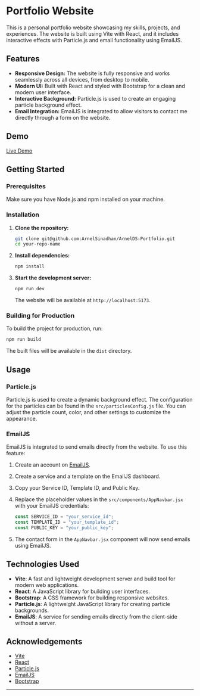 # Portfolio Website

This is a personal portfolio website showcasing my skills, projects, and experiences. The website is built using Vite with React, and it includes interactive effects with Particle.js and email functionality using EmailJS.

## Features

- **Responsive Design:** The website is fully responsive and works seamlessly across all devices, from desktop to mobile.
- **Modern UI:** Built with React and styled with Bootstrap for a clean and modern user interface.
- **Interactive Background:** Particle.js is used to create an engaging particle background effect.
- **Email Integration:** EmailJS is integrated to allow visitors to contact me directly through a form on the website.

## Demo

[Live Demo]()

## Getting Started

### Prerequisites

Make sure you have Node.js and npm installed on your machine.

### Installation

1. **Clone the repository:**

   ```bash
   git clone git@github.com:ArnelSinadhan/ArnelDS-Portfolio.git
   cd your-repo-name
   ```

2. **Install dependencies:**

   ```bash
   npm install
   ```

3. **Start the development server:**

   ```bash
   npm run dev
   ```

   The website will be available at `http://localhost:5173`.

### Building for Production

To build the project for production, run:

```bash
npm run build
```

The built files will be available in the `dist` directory.

## Usage

### Particle.js

Particle.js is used to create a dynamic background effect. The configuration for the particles can be found in the `src/particlesConfig.js` file. You can adjust the particle count, color, and other settings to customize the appearance.

### EmailJS

EmailJS is integrated to send emails directly from the website. To use this feature:

1. Create an account on [EmailJS](https://www.emailjs.com/).
2. Create a service and a template on the EmailJS dashboard.
3. Copy your Service ID, Template ID, and Public Key.
4. Replace the placeholder values in the `src/components/AppNavbar.jsx` with your EmailJS credentials:

   ```javascript
   const SERVICE_ID = "your_service_id";
   const TEMPLATE_ID = "your_template_id";
   const PUBLIC_KEY = "your_public_key";
   ```

5. The contact form in the `AppNavbar.jsx` component will now send emails using EmailJS.

## Technologies Used

- **Vite**: A fast and lightweight development server and build tool for modern web applications.
- **React**: A JavaScript library for building user interfaces.
- **Bootstrap**: A CSS framework for building responsive websites.
- **Particle.js**: A lightweight JavaScript library for creating particle backgrounds.
- **EmailJS**: A service for sending emails directly from the client-side without a server.

## Acknowledgements

- [Vite](https://vitejs.dev/)
- [React](https://reactjs.org/)
- [Particle.js](https://vincentgarreau.com/particles.js/)
- [EmailJS](https://www.emailjs.com/)
- [Bootstrap](https://getbootstrap.com/)

---

